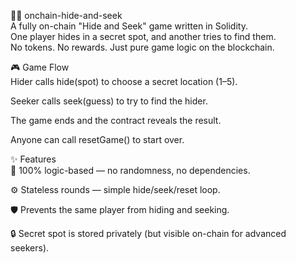 🕵️‍♀️ onchain-hide-and-seek         
A fully on-chain "Hide and Seek" game written in Solidity.        
One player hides in a secret spot, and another tries to find them.      
No tokens. No rewards. Just pure game logic on the blockchain.          
          
🎮 Game Flow        
Hider calls hide(spot) to choose a secret location (1–5).      
           
Seeker calls seek(guess) to try to find the hider.   
      
The game ends and the contract reveals the result.       
       
Anyone can call resetGame() to start over.    
         
✨ Features   
🧠 100% logic-based — no randomness, no dependencies.   
     
⚙️ Stateless rounds — simple hide/seek/reset loop.  
    
🛡️ Prevents the same player from hiding and seeking.   
       
🔒 Secret spot is stored privately (but visible on-chain for advanced seekers).  
 
